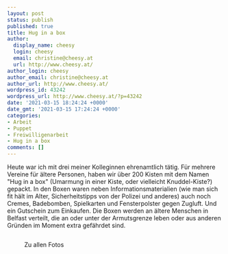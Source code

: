 ```yaml
---
layout: post
status: publish
published: true
title: Hug in a box
author:
  display_name: cheesy
  login: cheesy
  email: christine@cheesy.at
  url: http://www.cheesy.at/
author_login: cheesy
author_email: christine@cheesy.at
author_url: http://www.cheesy.at/
wordpress_id: 43242
wordpress_url: http://www.cheesy.at/?p=43242
date: '2021-03-15 18:24:24 +0000'
date_gmt: '2021-03-15 17:24:24 +0000'
categories:
- Arbeit
- Puppet
- Freiwilligenarbeit
- Hug in a box
comments: []
---
```

<!-- wp:paragraph -->
Heute war ich mit drei meiner Kolleginnen ehrenamtlich tätig. Für mehrere Vereine für ältere Personen, haben wir über 200 Kisten mit dem Namen "Hug in a box" (Umarmung in einer Kiste, oder vielleicht Knuddel-Kiste?) gepackt. In den Boxen waren neben Informationsmaterialien (wie man sich fit hält im Alter, Sicherheitstipps von der Polizei und anderes) auch noch Cremes, Badebomben, Spielkarten und Fensterpolster gegen Zugluft. Und ein Gutschein zum Einkaufen. Die Boxen werden an ältere Menschen in Belfast verteilt, die an oder unter der Armutsgrenze leben oder aus anderen Gründen im Moment extra gefährdet sind.
<!-- /wp:paragraph -->
<!-- wp:image {"id":43228} -->
<figure class="wp-block-image"><img src="{% link _posts/2021-03-15-hug-in-a-box/Hug-in-a-Box-001.jpg %}" alt="" class="wp-image-43228"></figure>
<!-- /wp:image -->
<!-- wp:image {"id":43236,"linkDestination":"custom"} -->
<figure class="wp-block-image"><a href="http://www.cheesy.at/fotos/arbeit/2011-2020/2021-2/freiwilligenarbeit/"><img src="{% link _posts/2021-03-15-hug-in-a-box/Hug-in-a-Box-009.jpg %}" alt="" class="wp-image-43236"></a><br>
<figcaption>Zu allen Fotos</figcaption>
</figure>
<!-- /wp:image -->
